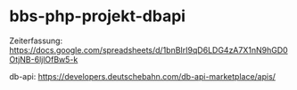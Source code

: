# bbs-php-projekt-dbapi

Zeiterfassung:
https://docs.google.com/spreadsheets/d/1bnBIrI9qD6LDG4zA7X1nN9hGD0OtjNB-6ljlOfBw5-k

db-api:
https://developers.deutschebahn.com/db-api-marketplace/apis/